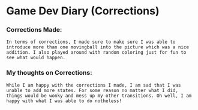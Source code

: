 # Game Dev Diary (Corrections)


### Corrections Made:

    In terms of corrections, I made sure to make sure I was able to introduce more than one movingball into the picture which was a nice addition. I also played around with random coloring just for fun to see what would happen.


### My thoughts on Corrections:

    While I am happy with the corrections I made, I am sad that I was unable to add more states. For some reason no matter what I did, things would be wonky and mess up my other transitions. Oh well, I am happy with what I was able to do notheless!
